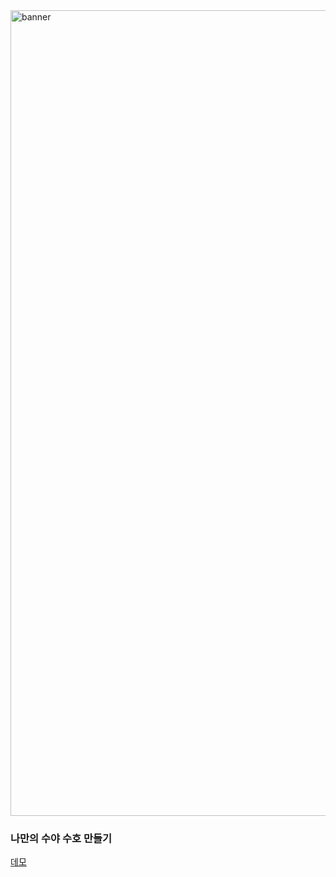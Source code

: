 <img width="1289" alt="banner" src="https://github.com/leey00nsu/syu-character-maker/assets/101182523/b5298e27-0d45-4373-b763-d11f46df3fb5">

### 나만의 수야 수호 만들기

[데모](https://character-maker.l37.store/)

